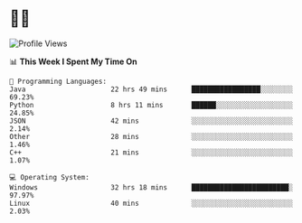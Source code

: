 # 👨‍💻
<!--START_SECTION:waka-->
![Profile Views](http://img.shields.io/badge/Profile%20Views-0-blue)

📊 **This Week I Spent My Time On** 

```text
💬 Programming Languages: 
Java                     22 hrs 49 mins      █████████████████░░░░░░░░   69.23% 
Python                   8 hrs 11 mins       ██████░░░░░░░░░░░░░░░░░░░   24.85% 
JSON                     42 mins             ░░░░░░░░░░░░░░░░░░░░░░░░░   2.14% 
Other                    28 mins             ░░░░░░░░░░░░░░░░░░░░░░░░░   1.46% 
C++                      21 mins             ░░░░░░░░░░░░░░░░░░░░░░░░░   1.07%

💻 Operating System: 
Windows                  32 hrs 18 mins      ████████████████████████░   97.97% 
Linux                    40 mins             ░░░░░░░░░░░░░░░░░░░░░░░░░   2.03%

```


<!--END_SECTION:waka-->
